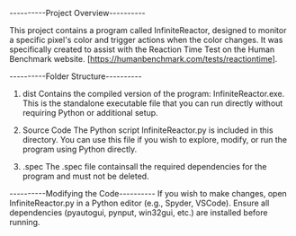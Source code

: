 ----------Project Overview----------

This project contains a program called InfiniteReactor, designed to monitor a specific pixel's color and trigger actions when the color changes. 
It was specifically created to assist with the Reaction Time Test on the Human Benchmark website. [https://humanbenchmark.com/tests/reactiontime].

----------Folder Structure----------

1. dist
Contains the compiled version of the program: InfiniteReactor.exe.
This is the standalone executable file that you can run directly without requiring Python or additional setup.

2. Source Code
The Python script InfiniteReactor.py is included in this directory.
You can use this file if you wish to explore, modify, or run the program using Python directly.

3. .spec
The .spec file containsall the required dependencies for the program and must not be deleted.

----------Modifying the Code----------
If you wish to make changes, open InfiniteReactor.py in a Python editor (e.g., Spyder, VSCode).
Ensure all dependencies (pyautogui, pynput, win32gui, etc.) are installed before running.

